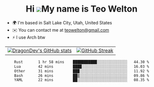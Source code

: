 <div align="center">
  
# Hi ![](https://user-images.githubusercontent.com/18350557/176309783-0785949b-9127-417c-8b55-ab5a4333674e.gif)My name is Teo Welton
</div>

*   🌍  I'm based in Salt Lake City, Utah, United States
*   ✉️  You can contact me at [teowelton@gmail.com](mailto:teowelton@gmail.com)
*   ⚡  I use Arch btw

<div align="center">

|||
|:-------------------------:|:-------------------------:|
| [![DragonDev's GitHub stats](https://github-readme-stats.vercel.app/api?username=DragonDev07&bg_color=1e1e2e&text_color=cdd6f4&icon_color=cba6f7&title_color=94e2d5)](https://github.com/DragonDev07) | [![GitHub Streak](https://streak-stats.demolab.com?user=DragonDev07&theme=catppuccin-mocha)](https://git.io/streak-stats) |

<!--START_SECTION:waka-->

```txt
Rust       1 hr 58 mins    ███████████░░░░░░░░░░░░░░   44.30 %
Lua        42 mins         ████░░░░░░░░░░░░░░░░░░░░░   16.03 %
Other      31 mins         ███░░░░░░░░░░░░░░░░░░░░░░   11.92 %
Bash       26 mins         ██▒░░░░░░░░░░░░░░░░░░░░░░   09.86 %
YAML       22 mins         ██░░░░░░░░░░░░░░░░░░░░░░░   08.35 %
```

<!--END_SECTION:waka-->

</div>
